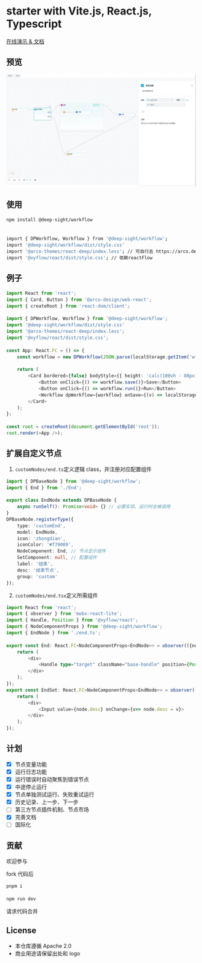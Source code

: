 # starter with Vite.js, React.js, Typescript

[在线演示 & 文档](https://ideepsight.github.io/deep-workflow/)

## 预览

![工作流预览](./ex.png)

## 使用

```Bash
npm install @deep-sight/workflow


import { DPWorkflow, Workflow } from '@deep-sight/workflow';
import '@deep-sight/workflow/dist/style.css'
import '@arco-themes/react-deep/index.less'; // 可自行去 https://arco.design/themes 更换arcoDesign主题
import '@xyflow/react/dist/style.css'; // 依赖reactFlow

```

## 例子

```TypeScript
import React from 'react';
import { Card, Button } from '@arco-design/web-react';
import { createRoot } from 'react-dom/client';

import { DPWorkflow, Workflow } from '@deep-sight/workflow';
import '@deep-sight/workflow/dist/style.css'
import '@arco-themes/react-deep/index.less';
import '@xyflow/react/dist/style.css';

const App: React.FC = () => {
	const workflow = new DPWorkflow(JSON.parse(localStorage.getItem('wf') || '{}'));

	return (
		<Card bordered={false} bodyStyle={{ height: 'calc(100vh - 80px)', width: '100%', padding: '0 0 50px 0' }}>
			<Button onClick={() => workflow.save()}>Save</Button>
			<Button onClick={() => workflow.run()}>Run</Button>
			<Workflow dpWorkflow={workflow} onSave={(v) => localStorage.setItem('wf', JSON.stringify(v))} autoSave={false} autoSaveInterval={2000} />
		</Card>
	);
};

const root = createRoot(document.getElementById('root'));
root.render(<App />);
```

## 扩展自定义节点

1. `customNodes/end.ts`定义逻辑 class，并注册对应配置组件

```TypeScript
import { DPBaseNode } from '@deep-sight/workflow';
import { End } from './End';

export class EndNode extends DPBaseNode {
	async runSelf(): Promise<void> {} // 必要实现、运行时会被调用
}
DPBaseNode.registerType({
	type: 'customEnd',
	model: EndNode,
	icon: 'zhongdian',
	iconColor: '#f79009',
	NodeComponent: End, // 节点显示组件
	SetComponent: null, // 配置组件
	label: '结束',
	desc: '结束节点',
	group: 'custom'
});

```

2. `customNodes/end.tsx`定义所需组件

```TypeScript
import React from 'react';
import { observer } from 'mobx-react-lite';
import { Handle, Position } from '@xyflow/react';
import { NodeComponentProps } from '@deep-sight/workflow';
import { EndNode } from './end.ts';

export const End: React.FC<NodeComponentProps<EndNode>> = observer(({node}) => {
	return (
		<div>
			<Handle type="target" className="base-handle" position={Position.Left} />
		</div>
	);
});
export const EndSet: React.FC<NodeComponentProps<EndNode>> = observer(({node}) => {
	return (
		<div>
			<Input value={node.desc} onChange={v=> node.desc = v}>
		</div>
	);
});
```

## 计划

-   [x] 节点变量功能
-   [x] 运行日志功能
-   [x] 运行错误时自动聚焦到错误节点
-   [x] 中途停止运行
-   [x] 节点单独测试运行、失败重试运行
-   [x] 历史记录、上一步、下一步
-   [ ] 第三方节点插件机制、节点市场
-   [x] 完善文档
-   [ ] 国际化

## 贡献

欢迎参与

fork 代码后

```Bash
pnpm i

npm run dev
```

请求代码合并

## License

-   本仓库遵循 Apache 2.0
-   商业用途请保留出处和 logo
